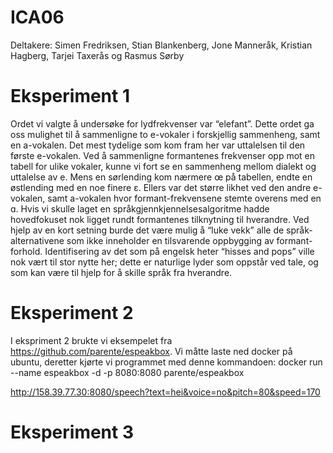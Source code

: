 # ICA06


Deltakere: Simen Fredriksen, Stian Blankenberg, Jone Manneråk, Kristian Hagberg, Tarjei Taxerås og Rasmus Sørby


# Eksperiment 1

Ordet vi valgte å undersøke for lydfrekvenser var “elefant”. Dette ordet ga oss mulighet til å sammenligne to e-vokaler i forskjellig sammenheng, samt en a-vokalen. Det mest tydelige som kom fram her var uttalelsen til den første e-vokalen. Ved å sammenligne formantenes frekvenser opp mot en tabell for ulike vokaler, kunne vi fort se en sammenheng mellom dialekt og uttalelse av e. Mens en sørlending kom nærmere œ på tabellen, endte en østlending med en noe finere ɛ. Ellers var det større likhet ved den andre e-vokalen, samt a-vokalen hvor formant-frekvensene stemte overens med en ɑ.
Hvis vi skulle laget en språkgjennkjennelsesalgoritme hadde hovedfokuset nok ligget rundt formantenes tilknytning til hverandre. Ved hjelp av en kort setning burde det være mulig å “luke vekk” alle de språk-alternativene som ikke inneholder en tilsvarende oppbygging av formant-forhold. Identifisering av det som på engelsk heter “hisses and pops” ville nok vært til stor nytte her; dette er naturlige lyder som oppstår ved tale, og som kan være til hjelp for å skille språk fra hverandre.


# Eksperiment 2
I ekspriment 2 brukte vi eksempelet fra https://github.com/parente/espeakbox. Vi måtte laste ned docker på ubuntu, deretter kjørte vi programmet med denne kommandoen: docker run --name espeakbox -d -p 8080:8080 parente/espeakbox

http://158.39.77.30:8080/speech?text=hei&voice=no&pitch=80&speed=170


# Eksperiment 3
